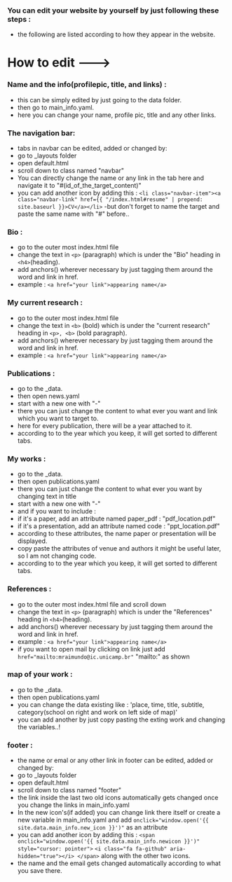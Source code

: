 ### You can edit your website by yourself by just following these steps :
- the following are listed according to how they appear in the website.
# How to edit --->
### Name and the info(profilepic, title, and links) :
- this can be simply edited by just going to the data folder.
- then go to main_info.yaml.
- here you can change your name, profile pic, title and any other links.
### The navigation bar:
- tabs in navbar can be edited, added or changed by:
- go to _layouts folder
- open default.html
- scroll down to class named "navbar"
- You can directly change the name or any link in the tab here and navigate it to "#(id_of_the_target_content)"
- you can add another icon by adding this :
```<li class="navbar-item"><a class="navbar-link" href={{ "/index.html#resume" | prepend: site.baseurl }}>CV</a></li>```
-but don't forget to name the target and paste the same name with "#" before..
### Bio :
- go to the outer most index.html file
- change the text in ```<p>``` (paragraph) which is under the "Bio" heading in ```<h4>```(heading).
- add anchors(<a>) wherever necessary by just tagging them around the word and link in href.
-  example : ``` <a href="your link">appearing name</a> ```
### My current research :
- go to the outer most index.html file
- change the text in ```<b>``` (bold) which is under the "current research" heading in ```<p>, <b>``` (bold paragraph).
- add anchors(<a>) wherever necessary by just tagging them around the word and link in href.
-  example : ``` <a href="your link">appearing name</a> ```
### Publications :
- go to the _data.
- then open news.yaml
- start with a new one with "-"
- there you can just change the content to what ever you want and link which you want to target to.
- here for every publication, there will be a year attached to it.
- according to to the year which you keep, it will get sorted to different tabs.
### My works :
- go to the _data.
- then open publications.yaml
- there you can just change the content to what ever you want by changing text in title
- start with a new one with "-"
- and if you want to include :
- if it's a paper, add an attribute named paper_pdf : "pdf_location.pdf"
- if it's a presentation, add an attribute named code : "ppt_location.pdf"
- according to these attributes, the name paper or presentation will be displayed.
- copy paste the attributes of venue and authors it might be useful later, so I am not changing code.
- according to to the year which you keep, it will get sorted to different tabs.
### References :
- go to the outer most index.html file and scroll down
- change the text in ```<p>``` (paragraph) which is under the "References" heading in ```<h4>```(heading).
- add anchors(<a>) wherever necessary by just tagging them around the word and link in href.
-  example : ``` <a href="your link">appearing name</a> ```
-  if you want to open mail by clicking on link just add ```href="mailto:mraimundo@ic.unicamp.br"``` "mailto:" as shown
### map of your work :
- go to the _data.
- then open publications.yaml
- you can change the data existing like : 'place, time, title, subtitle, category(school on right and work on left side of map)'
- you can add another by just copy pasting the exting work and changing the variables..!
### footer :
- the name or emal or any other link in footer can be edited, added or changed by:
- go to _layouts folder
- open default.html
- scroll down to class named "footer"
- the link inside the last two old icons automatically gets changed once you change the links in main_info.yaml
- In the new icon's(if added) you can change link there itself or create a new variable in main_info.yaml and add ```onclick="window.open('{{ site.data.main_info.new_icon }}')"``` as an attribute
- you can add another icon by adding this :
```<span onclick="window.open('{{ site.data.main_info.newicon }}')" style="cursor: pointer">```
```<i class="fa fa-github" aria-hidden="true"></i> </span>```  along with the other two icons.
- the name and the email gets changed automatically according to what you save there.
